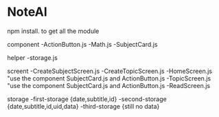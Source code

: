 # NoteAI

 npm install. to get all the module



component 
    -ActionButton.js
    -Math.js
    -SubjectCard.js

helper 
    -storage.js

screent
    -CreateSubjectScreen.js 
    -CreateTopicScreen.js 
    -HomeScreen.js "use the component SubjectCard.js and ActionButton.js
    -TopicScreen.js "use the component SubjectCard.js and ActionButton.js
    -ReadScreen.js



storage
    -first-storage {date,subtitle,id}
    -second-storage {date,subtitle,id,uid,data}
    -third-storage {still no data}